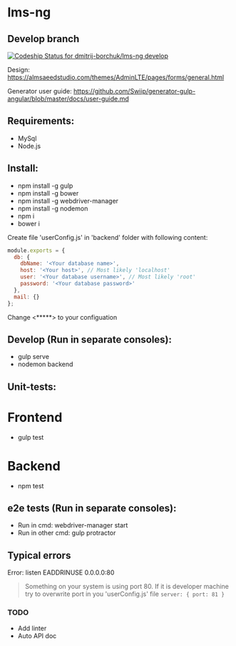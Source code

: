 # lms-ng

## Develop branch
[ ![Codeship Status for dmitrij-borchuk/lms-ng develop](https://app.codeship.com/projects/6100caf0-cc6c-0134-17a1-7eac565ffce4/status?branch=develop)](https://app.codeship.com/projects/200206)

Design: https://almsaeedstudio.com/themes/AdminLTE/pages/forms/general.html

Generator user guide: https://github.com/Swiip/generator-gulp-angular/blob/master/docs/user-guide.md

## Requirements:
  * MySql
  * Node.js

## Install:
  * npm install -g gulp
  * npm install -g bower
  * npm install -g webdriver-manager
  * npm install -g nodemon
  * npm i
  * bower i

Create file 'userConfig.js' in 'backend' folder with following content:
```javascript
module.exports = {
  db: {
    dbName: '<Your database name>',
    host: '<Your host>', // Most likely 'localhost'
    user: '<Your database username>', // Most likely 'root'
    password: '<Your database password>'
  },
  mail: {}
};
```
Change <*****> to your configuation


## Develop (Run in separate consoles):
  * gulp serve
  * nodemon backend


## Unit-tests:
# Frontend
  * gulp test

# Backend
  * npm test


## e2e tests (Run in separate consoles):
  * Run in cmd: webdriver-manager start
  * Run in other cmd: gulp protractor

## Typical errors

Error: listen EADDRINUSE 0.0.0.0:80
  > Something on your system is using port 80. If it is developer machine try to overwrite port in you 'userConfig.js' file `server: { port: 81 }`

### TODO
* Add linter
* Auto API doc